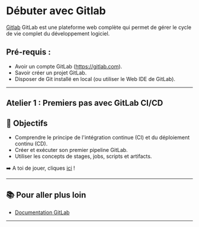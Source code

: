 # Débuter avec Gitlab

[Gitlab](https://gitlab.com/) GitLab est une plateforme web complète qui permet de gérer le cycle de vie complet du développement logiciel.


## Pré-requis :
- Avoir un compte GitLab (https://gitlab.com).
- Savoir créer un projet GitLab.
- Disposer de Git installé en local (ou utiliser le Web IDE de GitLab).


---

## Atelier 1 : Premiers pas avec GitLab CI/CD

## 🎯 Objectifs
- Comprendre le principe de l'intégration continue (CI) et du déploiement continu (CD).
- Créer et exécuter son premier pipeline GitLab.
- Utiliser les concepts de stages, jobs, scripts et artifacts.

➡️ A toi de jouer, cliques [ici](atelier-1.md) !

---

## 📚 Pour aller plus loin

- [Documentation GitLab](https://docs.gitlab.com/)

---